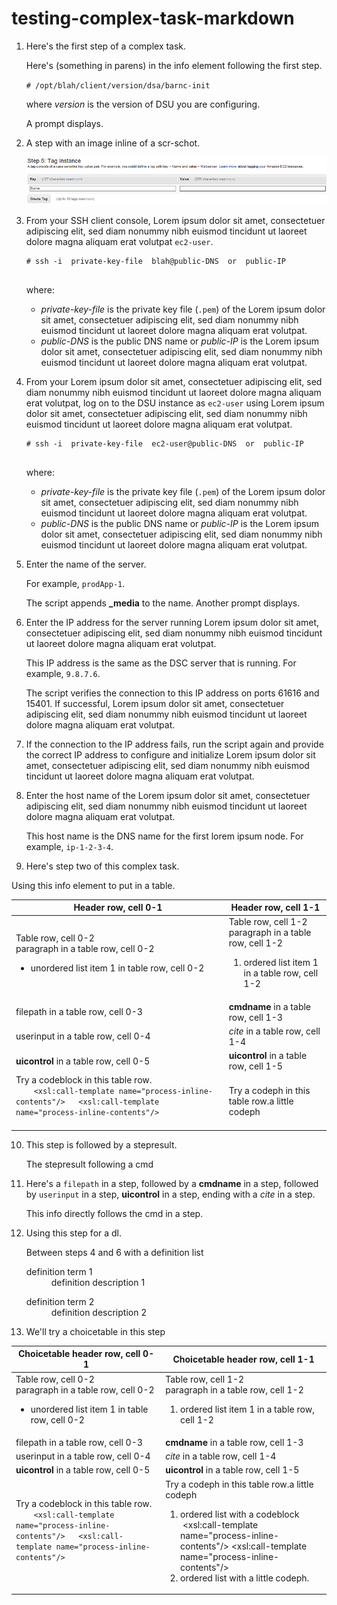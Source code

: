 # testing-complex-task-markdown

1.  Here's the first step of a complex task.

    Here's (something in parens) in the info element following the first step.

    `# /opt/blah/client/version/dsa/barnc-init`

    where *version* is the version of DSU you are configuring.

    A prompt displays.

2.  A step with an image inline of a scr-schot.

    ![](wnv1472585799594.gif)

3.  From your SSH client console, Lorem ipsum dolor sit amet, consectetuer adipiscing elit, sed diam nonummy nibh euismod tincidunt ut laoreet dolore magna aliquam erat volutpat `ec2-user`.

    ```
    # ssh -i  private-key-file  blah@public-DNS  or  public-IP
    					
    ```

    where:

    -    *private-key-file* is the private key file (`.pem`) of the Lorem ipsum dolor sit amet, consectetuer adipiscing elit, sed diam nonummy nibh euismod tincidunt ut laoreet dolore magna aliquam erat volutpat.
    -    *public-DNS* is the public DNS name or *public-IP* is the Lorem ipsum dolor sit amet, consectetuer adipiscing elit, sed diam nonummy nibh euismod tincidunt ut laoreet dolore magna aliquam erat volutpat.
4.  From your Lorem ipsum dolor sit amet, consectetuer adipiscing elit, sed diam nonummy nibh euismod tincidunt ut laoreet dolore magna aliquam erat volutpat, log on to the DSU instance as `ec2-user` using Lorem ipsum dolor sit amet, consectetuer adipiscing elit, sed diam nonummy nibh euismod tincidunt ut laoreet dolore magna aliquam erat volutpat.

    ```
    # ssh -i  private-key-file  ec2-user@public-DNS  or  public-IP
    					
    ```

    where:

    -    *private-key-file* is the private key file (`.pem`) of the Lorem ipsum dolor sit amet, consectetuer adipiscing elit, sed diam nonummy nibh euismod tincidunt ut laoreet dolore magna aliquam erat volutpat.
    -    *public-DNS* is the public DNS name or *public-IP* is the Lorem ipsum dolor sit amet, consectetuer adipiscing elit, sed diam nonummy nibh euismod tincidunt ut laoreet dolore magna aliquam erat volutpat.
5.  Enter the name of the server.

    For example, `prodApp-1`.

    The script appends **_media** to the name. Another prompt displays.

6.  Enter the IP address for the server running Lorem ipsum dolor sit amet, consectetuer adipiscing elit, sed diam nonummy nibh euismod tincidunt ut laoreet dolore magna aliquam erat volutpat.

    This IP address is the same as the DSC server that is running. For example, `9.8.7.6`.

    The script verifies the connection to this IP address on ports 61616 and 15401. If successful, Lorem ipsum dolor sit amet, consectetuer adipiscing elit, sed diam nonummy nibh euismod tincidunt ut laoreet dolore magna aliquam erat volutpat.

7.  If the connection to the IP address fails, run the script again and provide the correct IP address to configure and initialize Lorem ipsum dolor sit amet, consectetuer adipiscing elit, sed diam nonummy nibh euismod tincidunt ut laoreet dolore magna aliquam erat volutpat.
8.  Enter the host name of the Lorem ipsum dolor sit amet, consectetuer adipiscing elit, sed diam nonummy nibh euismod tincidunt ut laoreet dolore magna aliquam erat volutpat.

    This host name is the DNS name for the first lorem ipsum node. For example, `ip-1-2-3-4`.

9.  Here's step two of this complex task.

Using this info element to put in a table.

  |Header row, cell 0-1|Header row, cell 1-1|
  |--------------------|--------------------|
  |Table row, cell 0-2<br/>​paragraph in a table row, cell 0-2<br/><ul><li>​unordered list item 1 in table row, cell 0-2</li></ul>|Table row, cell 1-2<br/>​paragraph in a table row, cell 1-2<br/><ol><li>​ordered list item 1 in a table row, cell 1-2</li></ol>|
  |<span class="monospace CodeMirror">filepath</span> in a table row, cell 0-3|<b>cmdname</b> in a table row, cell 1-3|
  |<span class="monospace CodeMirror">userinput</span> in a table row, cell 0-4|<i>cite</i> in a table row, cell 1-4|
  |<b>uicontrol</b> in a table row, cell 0-5|<b>uicontrol</b> in a table row, cell 1-5|
  |Try a codeblock in this table row.<br/>```​    <xsl:call-template name="process-inline-contents"/>   <xsl:call-template name="process-inline-contents"/>```<br/><br/>|Try a codeph in this table row.<span class="monospace CodeMirror">a little codeph</span>|

10. This step is followed by a stepresult.

    The stepresult following a cmd

11. Here's a `filepath` in a step, followed by a **cmdname** in a step, followed by `userinput` in a step, **uicontrol** in a step, ending with a *cite* in a step.

    This info directly follows the cmd in a step.

12. Using this step for a dl.

    Between steps 4 and 6 with a definition list

    <dl><dt>definition term 1</dt><dd>​definition description 1</dd></dl>
    <dl><dt>definition term 2</dt><dd>​definition description 2</dd></dl>
13. We'll try a choicetable in this step

  |Choicetable header row, cell 0-1|Choicetable header row, cell 1-1|
  |--------------------------------|--------------------------------|
  |Table row, cell 0-2<br/>​paragraph in a table row, cell 0-2<br/><ul><li>​unordered list item 1 in table row, cell 0-2</li></ul>|Table row, cell 1-2<br/>​paragraph in a table row, cell 1-2<br/><ol><li>​ordered list item 1 in a table row, cell 1-2</li></ol>|
  |<span class="monospace CodeMirror">filepath</span> in a table row, cell 0-3|<b>cmdname</b> in a table row, cell 1-3|
  |<span class="monospace CodeMirror">userinput</span> in a table row, cell 0-4|<i>cite</i> in a table row, cell 1-4|
  |<b>uicontrol</b> in a table row, cell 0-5|<b>uicontrol</b> in a table row, cell 1-5|
  |Try a codeblock in this table row.<br/>```​    <xsl:call-template name="process-inline-contents"/>   <xsl:call-template name="process-inline-contents"/>```<br/><br/>|Try a codeph in this table row.<span class="monospace CodeMirror">a little codeph</span><ol><li>​ordered list with a codeblock    <br/><span class="monospace CodeMirror">​    <xsl:call-template name="process-inline-contents"/>   <xsl:call-template name="process-inline-contents"/></span><br/></li><li>​ordered list with <span class="monospace CodeMirror">a little codeph</span>.</li></ol>|


